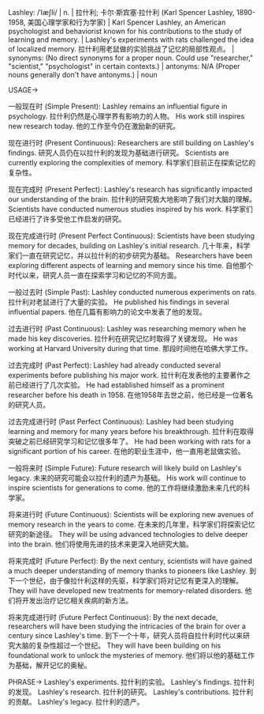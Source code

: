Lashley: /ˈlæʃli/ | n. | 拉什利; 卡尔·斯宾塞·拉什利 (Karl Spencer Lashley, 1890-1958, 美国心理学家和行为学家) | Karl Spencer Lashley, an American psychologist and behaviorist known for his contributions to the study of learning and memory. | Lashley's experiments with rats challenged the idea of localized memory. 拉什利用老鼠做的实验挑战了记忆的局部性观点。 | synonyms:  (No direct synonyms for a proper noun.  Could use "researcher," "scientist," "psychologist" in certain contexts.) | antonyms: N/A (Proper nouns generally don't have antonyms.) | noun


USAGE->

一般现在时 (Simple Present):
Lashley remains an influential figure in psychology.  拉什利仍然是心理学界有影响力的人物。
His work still inspires new research today. 他的工作至今仍在激励新的研究。

现在进行时 (Present Continuous):
Researchers are still building on Lashley's findings. 研究人员仍在以拉什利的发现为基础进行研究。
Scientists are currently exploring the complexities of memory. 科学家们目前正在探索记忆的复杂性。

现在完成时 (Present Perfect):
Lashley's research has significantly impacted our understanding of the brain. 拉什利的研究极大地影响了我们对大脑的理解。
Scientists have conducted numerous studies inspired by his work. 科学家们已经进行了许多受他工作启发的研究。

现在完成进行时 (Present Perfect Continuous):
Scientists have been studying memory for decades, building on Lashley's initial research. 几十年来，科学家们一直在研究记忆，并以拉什利的初步研究为基础。
Researchers have been exploring different aspects of learning and memory since his time. 自他那个时代以来，研究人员一直在探索学习和记忆的不同方面。


一般过去时 (Simple Past):
Lashley conducted numerous experiments on rats. 拉什利对老鼠进行了大量的实验。
He published his findings in several influential papers. 他在几篇有影响力的论文中发表了他的发现。

过去进行时 (Past Continuous):
Lashley was researching memory when he made his key discoveries. 拉什利在研究记忆时取得了关键发现。
He was working at Harvard University during that time. 那段时间他在哈佛大学工作。

过去完成时 (Past Perfect):
Lashley had already conducted several experiments before publishing his major work. 拉什利在发表他的主要著作之前已经进行了几次实验。
He had established himself as a prominent researcher before his death in 1958.  在他1958年去世之前，他已经是一位著名的研究人员。

过去完成进行时 (Past Perfect Continuous):
Lashley had been studying learning and memory for many years before his breakthrough. 拉什利在取得突破之前已经研究学习和记忆很多年了。
He had been working with rats for a significant portion of his career. 在他的职业生涯中，他一直用老鼠做实验。

一般将来时 (Simple Future):
Future research will likely build on Lashley's legacy. 未来的研究可能会以拉什利的遗产为基础。
His work will continue to inspire scientists for generations to come. 他的工作将继续激励未来几代的科学家。

将来进行时 (Future Continuous):
Scientists will be exploring new avenues of memory research in the years to come. 在未来的几年里，科学家们将探索记忆研究的新途径。
They will be using advanced technologies to delve deeper into the brain. 他们将使用先进的技术来更深入地研究大脑。

将来完成时 (Future Perfect):
By the next century, scientists will have gained a much deeper understanding of memory thanks to pioneers like Lashley. 到下一个世纪，由于像拉什利这样的先驱，科学家们将对记忆有更深入的理解。
They will have developed new treatments for memory-related disorders. 他们将开发出治疗记忆相关疾病的新方法。

将来完成进行时 (Future Perfect Continuous):
By the next decade, researchers will have been studying the intricacies of the brain for over a century since Lashley's time. 到下一个十年，研究人员将自拉什利时代以来研究大脑的复杂性超过一个世纪。
They will have been building on his foundational work to unlock the mysteries of memory. 他们将以他的基础工作为基础，解开记忆的奥秘。


PHRASE->
Lashley's experiments. 拉什利的实验。
Lashley's findings. 拉什利的发现。
Lashley's research. 拉什利的研究。
Lashley's contributions. 拉什利的贡献。
Lashley's legacy. 拉什利的遗产。
